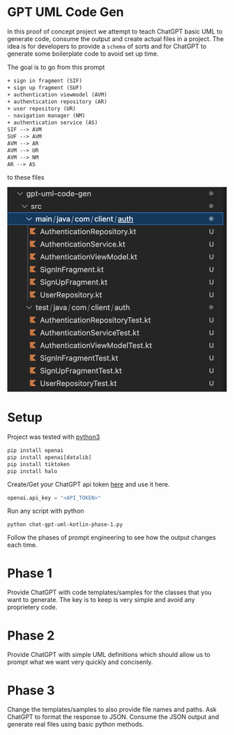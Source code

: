 # GPT UML Code Gen

In this proof of concept project we attempt to teach ChatGPT basic UML to generate code, consume the output and create actual files in a project. The idea is for developers to provide a `schema` of sorts and for ChatGPT to generate some boilerplate code to avoid set up time.

The goal is to go from this prompt

```
+ sign in fragment (SIF)
+ sign up fragment (SUF)
+ authentication viewmodel (AVM)
+ authentication repository (AR)
+ user repository (UR)
- navigation manager (NM)
+ authentication service (AS)
SIF --> AVM
SUF --> AVM
AVM --> AR
AVM --> UR
AVM --> NM
AR --> AS
```

to these files

![this](output.png)

# Setup

Project was tested with [python3](https://www.python.org/downloads/)

```console
pip install openai
pip install openai[datalib]
pip install tiktoken
pip install halo
```

Create/Get your ChatGPT api token [here](https://platform.openai.com/account/api-keys)
and use it here.

```python
openai.api_key = "<API_TOKEN>"
```

Run any script with python
```console
python chat-gpt-uml-kotlin-phase-1.py
```

Follow the phases of prompt engineering to see how the output changes each time.

# Phase 1
Provide ChatGPT with code templates/samples for the classes that you want to generate. The key is to keep is very simple and avoid any proprietery code.

# Phase 2
Provide ChatGPT with simple UML definitions which should allow us to prompt what we want very quickly and concisenly.

# Phase 3
Change the templates/samples to also provide file names and paths. Ask ChatGPT to format the response to JSON. Consume the JSON output and generate real files using basic python methods.

